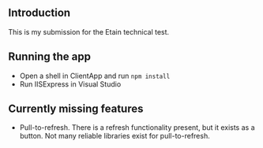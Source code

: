 ## Introduction

This is my submission for the Etain technical test.

## Running the app

* Open a shell in ClientApp and run `npm install`
* Run IISExpress in Visual Studio

## Currently missing features

* Pull-to-refresh. There is a refresh functionality present, but it exists as a button. Not many reliable libraries exist for pull-to-refresh.
